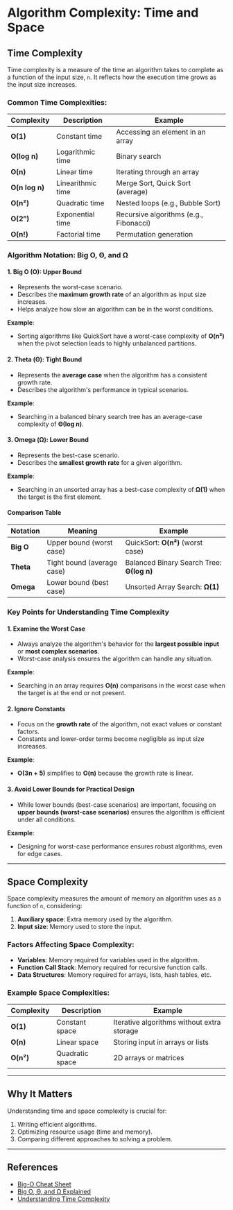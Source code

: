 # Algorithm Complexity: Time and Space

## Time Complexity
Time complexity is a measure of the time an algorithm takes to complete as a function of the input size, `n`. It reflects how the execution time grows as the input size increases.

### Common Time Complexities:
| Complexity     | Description                           | Example                              |
|----------------|---------------------------------------|--------------------------------------|
| **O(1)**       | Constant time                         | Accessing an element in an array    |
| **O(log n)**   | Logarithmic time                      | Binary search                       |
| **O(n)**       | Linear time                           | Iterating through an array          |
| **O(n log n)** | Linearithmic time                     | Merge Sort, Quick Sort (average)    |
| **O(n²)**      | Quadratic time                        | Nested loops (e.g., Bubble Sort)    |
| **O(2ⁿ)**      | Exponential time                      | Recursive algorithms (e.g., Fibonacci) |
| **O(n!)**      | Factorial time                        | Permutation generation              |

### Algorithm Notation: Big O, Θ, and Ω

#### 1. **Big O (O): Upper Bound**
- Represents the worst-case scenario.
- Describes the **maximum growth rate** of an algorithm as input size increases.
- Helps analyze how slow an algorithm can be in the worst conditions.

**Example**:  
- Sorting algorithms like QuickSort have a worst-case complexity of **O(n²)** when the pivot selection leads to highly unbalanced partitions.

#### 2. **Theta (Θ): Tight Bound**
- Represents the **average case** when the algorithm has a consistent growth rate.
- Describes the algorithm's performance in typical scenarios.

**Example**:  
- Searching in a balanced binary search tree has an average-case complexity of **Θ(log n)**.

#### 3. **Omega (Ω): Lower Bound**
- Represents the best-case scenario.
- Describes the **smallest growth rate** for a given algorithm.

**Example**:  
- Searching in an unsorted array has a best-case complexity of **Ω(1)** when the target is the first element.

#### Comparison Table

| Notation   | Meaning                     | Example                              |
|------------|-----------------------------|--------------------------------------|
| **Big O**  | Upper bound (worst case)    | QuickSort: **O(n²)** (worst case)    |
| **Theta**  | Tight bound (average case)  | Balanced Binary Search Tree: **Θ(log n)** |
| **Omega**  | Lower bound (best case)     | Unsorted Array Search: **Ω(1)**     |

### Key Points for Understanding Time Complexity

#### 1. Examine the Worst Case
- Always analyze the algorithm's behavior for the **largest possible input** or **most complex scenarios**.
- Worst-case analysis ensures the algorithm can handle any situation.

**Example**:  
- Searching in an array requires **O(n)** comparisons in the worst case when the target is at the end or not present.

#### 2. Ignore Constants
- Focus on the **growth rate** of the algorithm, not exact values or constant factors.
- Constants and lower-order terms become negligible as input size increases.

**Example**:  
- **O(3n + 5)** simplifies to **O(n)** because the growth rate is linear.

#### 3. Avoid Lower Bounds for Practical Design
- While lower bounds (best-case scenarios) are important, focusing on **upper bounds (worst-case scenarios)** ensures the algorithm is efficient under all conditions.

**Example**:  
- Designing for worst-case performance ensures robust algorithms, even for edge cases.

---

## Space Complexity
Space complexity measures the amount of memory an algorithm uses as a function of `n`, considering:
1. **Auxiliary space**: Extra memory used by the algorithm.
2. **Input size**: Memory used to store the input.

### Factors Affecting Space Complexity:
- **Variables**: Memory required for variables used in the algorithm.
- **Function Call Stack**: Memory required for recursive function calls.
- **Data Structures**: Memory required for arrays, lists, hash tables, etc.

### Example Space Complexities:
| Complexity     | Description                           | Example                              |
|----------------|---------------------------------------|--------------------------------------|
| **O(1)**       | Constant space                        | Iterative algorithms without extra storage |
| **O(n)**       | Linear space                          | Storing input in arrays or lists    |
| **O(n²)**      | Quadratic space                       | 2D arrays or matrices               |

---

## Why It Matters
Understanding time and space complexity is crucial for:
1. Writing efficient algorithms.
2. Optimizing resource usage (time and memory).
3. Comparing different approaches to solving a problem.

--- 

## References
- [Big-O Cheat Sheet](https://www.bigocheatsheet.com/)
- [Big O, Θ, and Ω Explained](https://www.geeksforgeeks.org/analysis-of-algorithms-set-2-asymptotic-analysis/)
- [Understanding Time Complexity](https://www.geeksforgeeks.org/understanding-time-complexity-simple-examples/)
